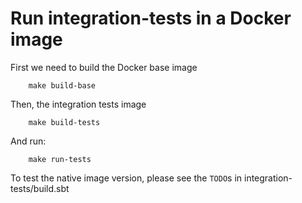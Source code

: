 # Run integration-tests in a Docker image

First we need to build the Docker base image
```
    make build-base 
```

Then, the integration tests image
```
    make build-tests
```

And run:
```
    make run-tests
```

To test the native image version, please see the `TODO`s in integration-tests/build.sbt